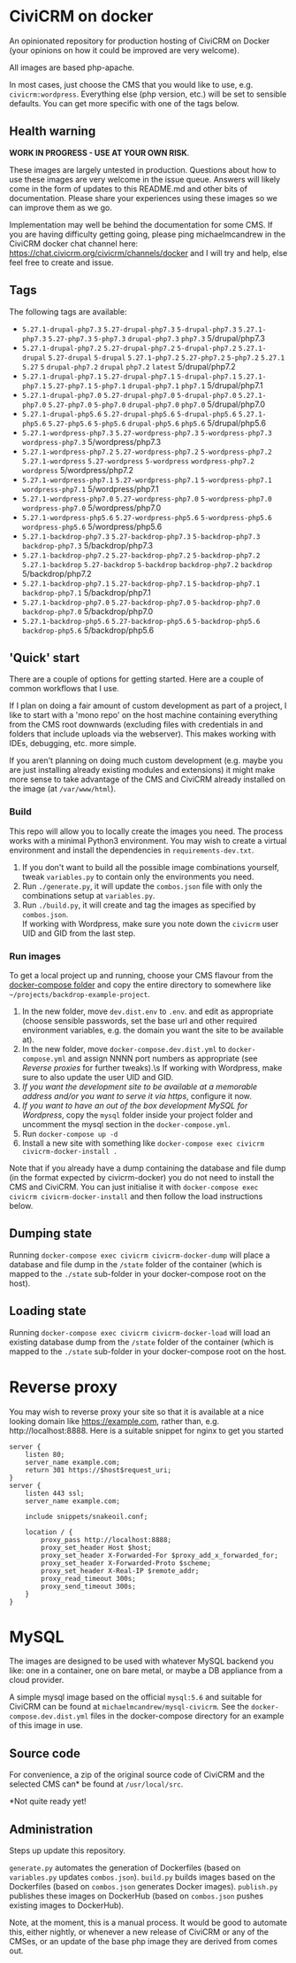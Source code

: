 # CiviCRM on docker

An opinionated repository for production hosting of CiviCRM on Docker (your opinions on how it could be improved are very welcome).

All images are based php-apache.

In most cases, just choose the CMS that you would like to use, e.g. `civicrm:wordpress`. Everything else (php version, etc.) will be set to sensible defaults. You can get more specific with one of the tags below.

## Health warning

**WORK IN PROGRESS - USE AT YOUR OWN RISK**.

These images are largely untested in production. Questions about how to use these images are very welcome in the issue queue. Answers will likely come in the form of updates to this README.md and other bits of documentation. Please share your experiences using these images so we can improve them as we go.

Implementation may well be behind the documentation for some CMS. If you are having difficulty getting going, please ping michaelmcandrew in the CiviCRM docker chat channel here: https://chat.civicrm.org/civicrm/channels/docker and I will try and help, else feel free to create and issue.

## Tags

The following tags are available:

<!---START_TAGS-->

- `5.27.1-drupal-php7.3` `5.27-drupal-php7.3` `5-drupal-php7.3` `5.27.1-php7.3` `5.27-php7.3` `5-php7.3` `drupal-php7.3` `php7.3` 5/drupal/php7.3
- `5.27.1-drupal-php7.2` `5.27-drupal-php7.2` `5-drupal-php7.2` `5.27.1-drupal` `5.27-drupal` `5-drupal` `5.27.1-php7.2` `5.27-php7.2` `5-php7.2` `5.27.1` `5.27` `5` `drupal-php7.2` `drupal` `php7.2` `latest` 5/drupal/php7.2
- `5.27.1-drupal-php7.1` `5.27-drupal-php7.1` `5-drupal-php7.1` `5.27.1-php7.1` `5.27-php7.1` `5-php7.1` `drupal-php7.1` `php7.1` 5/drupal/php7.1
- `5.27.1-drupal-php7.0` `5.27-drupal-php7.0` `5-drupal-php7.0` `5.27.1-php7.0` `5.27-php7.0` `5-php7.0` `drupal-php7.0` `php7.0` 5/drupal/php7.0
- `5.27.1-drupal-php5.6` `5.27-drupal-php5.6` `5-drupal-php5.6` `5.27.1-php5.6` `5.27-php5.6` `5-php5.6` `drupal-php5.6` `php5.6` 5/drupal/php5.6
- `5.27.1-wordpress-php7.3` `5.27-wordpress-php7.3` `5-wordpress-php7.3` `wordpress-php7.3` 5/wordpress/php7.3
- `5.27.1-wordpress-php7.2` `5.27-wordpress-php7.2` `5-wordpress-php7.2` `5.27.1-wordpress` `5.27-wordpress` `5-wordpress` `wordpress-php7.2` `wordpress` 5/wordpress/php7.2
- `5.27.1-wordpress-php7.1` `5.27-wordpress-php7.1` `5-wordpress-php7.1` `wordpress-php7.1` 5/wordpress/php7.1
- `5.27.1-wordpress-php7.0` `5.27-wordpress-php7.0` `5-wordpress-php7.0` `wordpress-php7.0` 5/wordpress/php7.0
- `5.27.1-wordpress-php5.6` `5.27-wordpress-php5.6` `5-wordpress-php5.6` `wordpress-php5.6` 5/wordpress/php5.6
- `5.27.1-backdrop-php7.3` `5.27-backdrop-php7.3` `5-backdrop-php7.3` `backdrop-php7.3` 5/backdrop/php7.3
- `5.27.1-backdrop-php7.2` `5.27-backdrop-php7.2` `5-backdrop-php7.2` `5.27.1-backdrop` `5.27-backdrop` `5-backdrop` `backdrop-php7.2` `backdrop` 5/backdrop/php7.2
- `5.27.1-backdrop-php7.1` `5.27-backdrop-php7.1` `5-backdrop-php7.1` `backdrop-php7.1` 5/backdrop/php7.1
- `5.27.1-backdrop-php7.0` `5.27-backdrop-php7.0` `5-backdrop-php7.0` `backdrop-php7.0` 5/backdrop/php7.0
- `5.27.1-backdrop-php5.6` `5.27-backdrop-php5.6` `5-backdrop-php5.6` `backdrop-php5.6` 5/backdrop/php5.6

<!---END_TAGS-->

## 'Quick' start

There are a couple of options for getting started. Here are a couple of common workflows that I use.

If I plan on doing a fair amount of custom development as part of a project, I like to start with a 'mono repo' on the host machine containing everything from the CMS root downwards (excluding files with credentials in and folders that include uploads via the webserver). This makes working with IDEs, debugging, etc. more simple.

If you aren't planning on doing much custom development (e.g. maybe you are just installing already existing modules and extensions) it might make more sense to take advantage of the CMS and CiviCRM already installed on the image (at `/var/www/html`).

### Build

This repo will allow you to locally create the images you need. The process works with a minimal Python3 environment.
You may wish to create a virtual environment and install the dependencies in `requirements-dev.txt`.

1. If you don't want to build all the possible image combinations yourself, tweak `variables.py` to contain only the environments you need.
1. Run `./generate.py`, it will update the `combos.json` file with only the combinations setup at `variables.py`.
1. Run `./build.py`, it will create and tag the images as specified by `combos.json`.\
If working with Wordpress, make sure you note down the `civicrm` user UID and GID from the last step.

### Run images

To get a local project up and running, choose your CMS flavour from the [docker-compose folder](docker-compose) and copy the entire directory to somewhere like `~/projects/backdrop-example-project`.

1. In the new folder, move `dev.dist.env` to `.env`. and edit as appropriate (choose sensible passwords, set the base url and other required environment variables, e.g. the domain you want the site to be available at).
1. In the new folder, move `docker-compose.dev.dist.yml` to `docker-compose.yml` and assign NNNN port numbers as appropriate (see _Reverse proxies_ for further tweaks).\s
If working with Wordpress, make sure to also update the user UID and GID.
1. _If you want the development site to be available at a memorable address and/or you want to serve it via https_, configure it now.
1. _If you want to have an out of the box development MySQL for Wordpress_, copy the `mysql` folder inside your project folder and uncomment the mysql section in the `docker-compose.yml`.
1. Run `docker-compose up -d`
1. Install a new site with something like `docker-compose exec civicrm civicrm-docker-install .`

Note that if you already have a dump containing the database and file dump (in the format expected by civicrm-docker) you do not need to install the CMS and CiviCRM. You can just initialise it with `docker-compose exec civicrm civicrm-docker-install` and then follow the load instructions below.

## Dumping state

Running `docker-compose exec civicrm civicrm-docker-dump` will place a database and file dump in the `/state` folder of the container (which is mapped to the `./state` sub-folder in your docker-compose root on the host).

## Loading state

Running `docker-compose exec civicrm civicrm-docker-load` will load an existing database dump from the `/state` folder of the container (which is mapped to the `./state` sub-folder in your docker-compose root on the host.

# Reverse proxy

You may wish to reverse proxy your site so that it is available at a nice looking domain like https://example.com, rather than, e.g. http://localhost:8888. Here is a suitable snippet for nginx to get you started

```
server {
    listen 80;
    server_name example.com;
    return 301 https://$host$request_uri;
}
server {
    listen 443 ssl;
    server_name example.com;

    include snippets/snakeoil.conf;

    location / {
        proxy_pass http://localhost:8888;
        proxy_set_header Host $host;
        proxy_set_header X-Forwarded-For $proxy_add_x_forwarded_for;
        proxy_set_header X-Forwarded-Proto $scheme;
        proxy_set_header X-Real-IP $remote_addr;
	    proxy_read_timeout 300s;
	    proxy_send_timeout 300s;
    }
}
```

# MySQL

The images are designed to be used with whatever MySQL backend you like: one in a container, one on bare metal, or maybe a DB appliance from a cloud provider.

A simple mysql image based on the official `mysql:5.6` and suitable for CiviCRM can be found at `michaelmcandrew/mysql-civicrm`. See the `docker-compose.dev.dist.yml` files in the docker-compose directory for an example of this image in use.

## Source code

For convenience, a zip of the original source code of CiviCRM and the selected CMS can\* be found at `/usr/local/src`.

\*Not quite ready yet!

## Administration

Steps up update this repository.

`generate.py` automates the generation of Dockerfiles (based on `variables.py` updates `combos.json`).
`build.py` builds images based on the Dockerfiles (based on `combos.json` generates Docker images).
`publish.py` publishes these images on DockerHub (based on `combos.json` pushes existing images to DockerHub).

Note, at the moment, this is a manual process. It would be good to automate this, either nightly, or whenever a new release of CiviCRM or any of the CMSes, or an update of the base php image they are derived from comes out.
